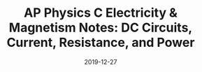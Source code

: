 ---
layout: post
title:  "AP Physics C Electricity & Magnetism Notes: DC Circuits, Current, Resistance, and Power"
date:   2019-12-27
excerpt: "Starting with the basics you'll need to know"
notes: true
tag:
- appcm
comments: false
---